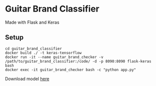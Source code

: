 # Guitar Brand Classifier

Made with Flask and Keras

## Setup
```
cd guitar_brand_classifier
docker build ./ -t keras-tensorflow
docker run -it --name guitar_brand_checker -v /path/to/guitar_brand_classifier:/code/ -d -p 8090:8090 flask-keras bash
docker exec -it guitar_brand_checker bash -c "python app.py"
```
Download model [here](https://drive.google.com/open?id=1pb4hmICPNsT652EbLQ0r1iV-s8GKC_Ud)
